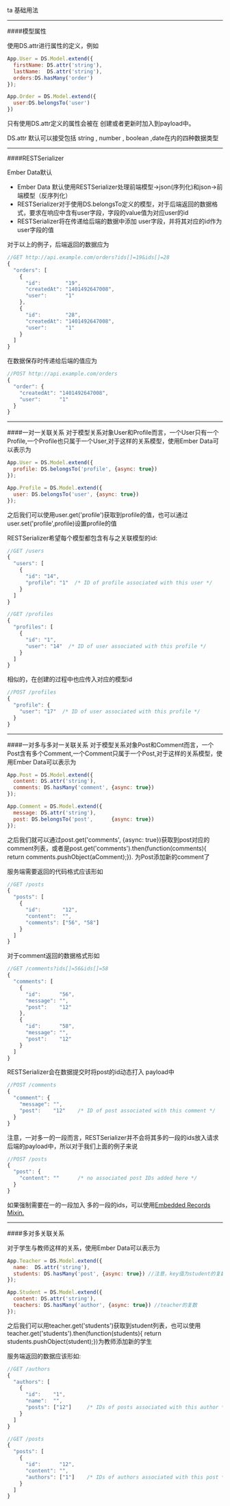 ta 基础用法

-------------------------------


####模型属性

使用DS.attr进行属性的定义，例如
```javascript
App.User = DS.Model.extend({
  firstName: DS.attr('string'),
  lastName:  DS.attr('string'),
  orders:DS.hasMany('order')
});

App.Order = DS.Model.extend({
  user:DS.belongsTo('user')
})

```
只有使用DS.attr定义的属性会被在 创建或者更新时加入到payload中。

DS.attr 默认可以接受包括 string , number , boolean ,date在内的四种数据类型

-------------------------

####RESTSerializer

Ember Data默认

+   Ember Data 默认使用RESTSerializer处理前端模型->json(序列化)和json->前端模型（反序列化）
+   RESTSerializer对于使用DS.belongsTo定义的模型，对于后端返回的数据格式，要求在响应中含有user字段，字段的value值为对应user的id
+   RESTSerializer将在传递给后端的数据中添加 user字段，并将其对应的id作为user字段的值

对于以上的例子，后端返回的数据应为

```javascript
//GET http://api.example.com/orders?ids[]=19&ids[]=28
{
  "orders": [
    {
      "id":        "19",
      "createdAt": "1401492647008",
      "user":      "1"
    },
    {
      "id":        "28",
      "createdAt": "1401492647008",
      "user":      "1"
    }
  ]
}
```
在数据保存时传递给后端的值应为
```javascript
//POST http://api.example.com/orders
{
  "order": {
    "createdAt": "1401492647008",
    "user":      "1"
  }
}
```

---------------------

####一对一关联关系
对于模型关系对象User和Profile而言，一个User只有一个Profile,一个Profile也只属于一个User,对于这样的关系模型，使用Ember Data可以表示为

```javascript
App.User = DS.Model.extend({
  profile: DS.belongsTo('profile', {async: true})
});

App.Profile = DS.Model.extend({
  user: DS.belongsTo('user', {async: true})
});
```
之后我们可以使用user.get('profile')获取到profile的值，也可以通过user.set('profile',profile)设置profile的值

RESTSerializer希望每个模型都包含有与之关联模型的id:

```javascript
//GET /users
{
  "users": [
    {
      "id": "14",
      "profile": "1"  /* ID of profile associated with this user */
    }
  ]
}

//GET /profiles
{
  "profiles": [
    {
      "id": "1",
      "user": "14"  /* ID of user associated with this profile */
    }
  ]
}
```

相似的，在创建的过程中也应传入对应的模型id

```javascript
//POST /profiles
{
  "profile": {
    "user": "17"  /* ID of user associated with this profile */
  }
}
```

-------------------------------------------
####一对多与多对一关联关系
对于模型关系对象Post和Comment而言，一个Post含有多个Comment,一个Comment只属于一个Post,对于这样的关系模型，使用Ember Data可以表示为

```javascript
App.Post = DS.Model.extend({
  content: DS.attr('string'),
  comments: DS.hasMany('comment', {async: true})
});

App.Comment = DS.Model.extend({
  message: DS.attr('string'),
  post: DS.belongsTo('post',      {async: true})
});
```
之后我们就可以通过post.get('comments', {async: true})获取到post对应的comment列表，或者是post.get('comments').then(function(comments){ return comments.pushObject(aComment);}). 为Post添加新的comment了

服务端需要返回的代码格式应该形如
```javascript
//GET /posts
{
  "posts": [
    {
      "id":       "12",
      "content":  "",
      "comments": ["56", "58"]
    }
  ]
}
```

对于comment返回的数据格式形如
```javascript
//GET /comments?ids[]=56&ids[]=58
{
  "comments": [
    {
      "id":      "56",
      "message": "",
      "post":    "12"
    },
    {
      "id":      "58",
      "message": "",
      "post":    "12"
    }
  ]
}
```

RESTSerializer会在数据提交时将post的id动态打入 payload中

```javascript
//POST /comments
{
  "comment": {
    "message": "",
    "post":    "12"    /* ID of post associated with this comment */
  }
}
```

注意，一对多一的一段而言，RESTSerializer并不会将其多的一段的ids放入请求后端的payload中，所以对于我们上面的例子来说

```javascript
//POST /posts
{
  "post": {
    "content": ""      /* no associated post IDs added here */
  }
}
```

如果强制需要在一的一段加入 多的一段的ids，可以使用[Embedded Records Mixin.](http://www.toptal.com/emberjs/a-thorough-guide-to-ember-data#embeddedRecordsMixin)

-------------------------------------
####多对多关联关系

对于学生与教师这样的关系，使用Ember Data可以表示为

```javascript
App.Teacher = DS.Model.extend({
  name:  DS.attr('string'),
  students: DS.hasMany('post', {async: true}) //注意，key值为student的复数
});

App.Student = DS.Model.extend({
  content: DS.attr('string'),
  teachers: DS.hasMany('author', {async: true}) //teacher的复数
});
```
之后我们可以用teacher.get('students')获取到student列表，也可以使用teacher.get('students').then(function(students){ return students.pushObject(student);})为教师添加新的学生

服务端返回的数据应该形如:
```javascript
//GET /authors
{
  "authors": [
    {
      "id":    "1",
      "name":  "",
      "posts": ["12"]     /* IDs of posts associated with this author */
    }
  ]
}

//GET /posts
{
  "posts": [
    {
      "id":      "12",
      "content": "",
      "authors": ["1"]    /* IDs of authors associated with this post */
    }
  ]
}
```


